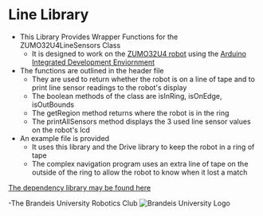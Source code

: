 Line Library
=============
+ This Library Provides Wrapper Functions for the ZUMO32U4LineSensors Class  
    + It is designed to work on the [ZUMO32U4 robot](https://www.pololu.com/docs/0J63/all) using the [Arduino Integrated Development Enviornment](https://www.arduino.cc/en/Main/Software)
+ The functions are outlined in the header file  
    + They are used to return whether the robot is on a line of tape and to print line sensor readings to the robot's display 
	+ The boolean methods of the class are isInRing, isOnEdge, isOutBounds
	+ The getRegion method returns where the robot is in the ring
	+ The printAllSensors method displays the 3 used line sensor values on the robot's lcd 
+ An example file is provided
    + It uses this library and the Drive library to keep the robot in a ring of tape
	+ The complex navigation program uses an extra line of tape on the outside of the ring to allow the robot to know when it lost a match

[The dependency library may be found here](http://pololu.github.io/zumo-32u4-arduino-library/)  
 
-The Brandeis University Robotics Club
![Brandeis University Logo](https://www.brandeis.edu/communications/creative/downloads/gotham-outlined.jpg)
